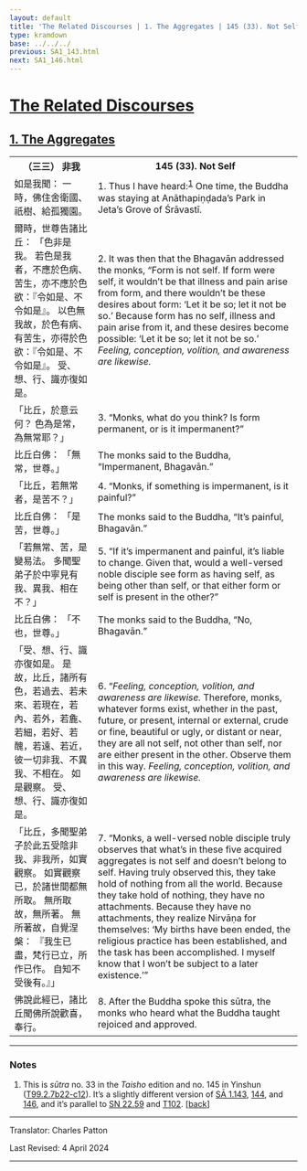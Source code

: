 ```yaml
---
layout: default
title: 'The Related Discourses | 1. The Aggregates | 145 (33). Not Self'
type: kramdown
base: ../../../
previous: SA1_143.html
next: SA1_146.html
---
```


<h1><a href='../index.html'>The Related Discourses</a></h1>
<h2><a href='index.html'>1. The Aggregates</a></h2>

<table class="trans">
  <th class='ch'>（三三） 非我</th>
  <th class='en'>145 (33). Not Self</th>
  <tr>
    <td title='t99.2.7b22'>如是我聞： 一時，佛住舍衛國、祇樹、給孤獨園。</td>
    <td id='p1'>1. Thus I have heard:<sup id="ref1"><a href="#n1">1</a></sup> One time, the Buddha was staying at Anāthapiṇḍada’s Park in Jeta’s Grove of Śrāvastī.</td>
  </tr>
  <tr>
    <td title='t99.2.7b23'>爾時，世尊告諸比丘： 「色非是我。 若色是我者，不應於色病、苦生，亦不應於色欲：『令如是、不令如是』。 以色無我故，於色有病、有苦生，亦得於色欲：『令如是、不令如是』。 受、想、行、識亦復如是。</td>
    <td id='p2'>2. It was then that the Bhagavān addressed the monks, “Form is not self. If form were self, it wouldn’t be that illness and pain arise from form, and there wouldn’t be these desires about form: ‘Let it be so; let it not be so.’ Because form has no self, illness and pain arise from it, and these desires become possible: ‘Let it be so; let it not be so.’ <em>Feeling, conception, volition, and awareness are likewise.</em></td>
  </tr>
  <tr>
    <td title='t99.2.7b27'>「比丘，於意云何？ 色為是常，為無常耶？」</td>
    <td id='p3'>3. “Monks, what do you think? Is form permanent, or is it impermanent?”</td>
  </tr>
  <tr>
    <td title='t99.2.7b28'>比丘白佛： 「無常，世尊。」</td>
    <td>The monks said to the Buddha, “Impermanent, Bhagavān.”</td>
  </tr>
  <tr>
    <td title='t99.2.7b29'>「比丘，若無常者，是苦不？」</td>
    <td id='p4'>4. “Monks, if something is impermanent, is it painful?”</td>
  </tr>
  <tr>
    <td title='t99.2.7b29'>比丘白佛： 「是苦，世尊。」</td>
    <td>The monks said to the Buddha, “It’s painful, Bhagavān.”</td>
  </tr>
  <tr>
    <td title='t99.2.7c1'>「若無常、苦，是變易法。 多聞聖弟子於中寧見有我、異我、相在不？」</td>
    <td id='p5'>5. “If it’s impermanent and painful, it’s liable to change. Given that, would a well-versed noble disciple see form as having self, as being other than self, or that either form or self is present in the other?”</td>
  </tr>
  <tr>
    <td title='t99.2.7c2'>比丘白佛： 「不也，世尊。」</td>
    <td>The monks said to the Buddha, “No, Bhagavān.”</td>
  </tr>
  <tr>
    <td title='t99.2.7c3'>「受、想、行、識亦復如是。 是故，比丘，諸所有色，若過去、若未來、若現在，若內、若外，若麁、若細，若好、若醜，若遠、若近，彼一切非我、不異我、不相在。 如是觀察。 受、想、行、識亦復如是。</td>
    <td id='p6'>6. “<em>Feeling, conception, volition, and awareness are likewise.</em> Therefore, monks, whatever forms exist, whether in the past, future, or present, internal or external, crude or fine, beautiful or ugly, or distant or near, they are all not self, not other than self, nor are either present in the other. Observe them in this way. <em>Feeling, conception, volition, and awareness are likewise.</em></td>
  </tr>
  <tr>
    <td title='t99.2.7c7'>「比丘，多聞聖弟子於此五受陰非我、非我所，如實觀察。 如實觀察已，於諸世間都無所取。 無所取故，無所著。 無所著故，自覺涅槃： 『我生已盡，梵行已立，所作已作。 自知不受後有。』」</td>
    <td id='p7'>7. “Monks, a well-versed noble disciple truly observes that what’s in these five acquired aggregates is not self and doesn’t belong to self. Having truly observed this, they take hold of nothing from all the world. Because they take hold of nothing, they have no attachments. Because they have no attachments, they realize Nirvāṇa for themselves: ‘My births have been ended, the religious practice has been established, and the task has been accomplished. I myself know that I won’t be subject to a later existence.’”</td>
  </tr>
  <tr>
    <td title='t99.2.7c11'>佛說此經已，諸比丘聞佛所說歡喜，奉行。</td>
    <td id='p8'>8. After the Buddha spoke this sūtra, the monks who heard what the Buddha taught rejoiced and approved.</td>
  </tr>
</table>

<hr/>

<h3 id="notes">Notes</h3>

<ol>
<li id="n1">This is <em>sūtra</em> no. 33 in the <cite>Taisho</cite> edition and no. 145 in Yinshun (<a href="https://cbetaonline.dila.edu.tw/zh/T02n0099_p0007b22" target="_blank">T99.2.7b22-c12</a>). It’s a slightly different version of <a href="SA1_143.html" target="_blank">SĀ 1.143</a>, <a href="SA1_144.html" target="_blank">144</a>, and <a href="SA1_146.html" target="_blank">146</a>, and it’s parallel to <a href="https://suttacentral.net/sn22.59" target="_blank">SN 22.59</a> and <a href="../../other/T102.html" target="_blank">T102</a>. [<a href="#ref1">back</a>]</li>
</ol>
<hr/>

<p class="translator">Translator: Charles Patton</p>
<p class='revised'>Last Revised: 4 April 2024</p>

<hr/>